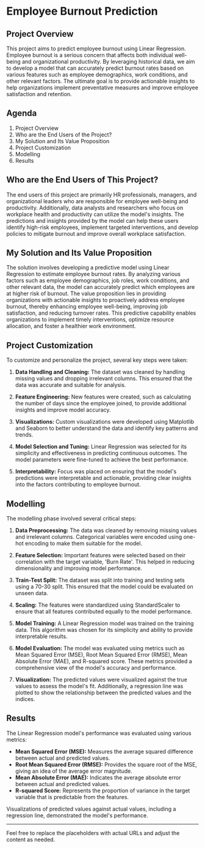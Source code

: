 # Employee Burnout Prediction

## Project Overview
This project aims to predict employee burnout using Linear Regression. Employee burnout is a serious concern that affects both individual well-being and organizational productivity. By leveraging historical data, we aim to develop a model that can accurately predict burnout rates based on various features such as employee demographics, work conditions, and other relevant factors. The ultimate goal is to provide actionable insights to help organizations implement preventative measures and improve employee satisfaction and retention.

## Agenda
1. Project Overview
2. Who are the End Users of the Project?
3. My Solution and Its Value Proposition
4. Project Customization
5. Modelling
6. Results

## Who are the End Users of This Project?
The end users of this project are primarily HR professionals, managers, and organizational leaders who are responsible for employee well-being and productivity. Additionally, data analysts and researchers who focus on workplace health and productivity can utilize the model's insights. The predictions and insights provided by the model can help these users identify high-risk employees, implement targeted interventions, and develop policies to mitigate burnout and improve overall workplace satisfaction.

## My Solution and Its Value Proposition
The solution involves developing a predictive model using Linear Regression to estimate employee burnout rates. By analyzing various factors such as employee demographics, job roles, work conditions, and other relevant data, the model can accurately predict which employees are at higher risk of burnout. The value proposition lies in providing organizations with actionable insights to proactively address employee burnout, thereby enhancing employee well-being, improving job satisfaction, and reducing turnover rates. This predictive capability enables organizations to implement timely interventions, optimize resource allocation, and foster a healthier work environment.

## Project Customization
To customize and personalize the project, several key steps were taken:

1. **Data Handling and Cleaning:** The dataset was cleaned by handling missing values and dropping irrelevant columns. This ensured that the data was accurate and suitable for analysis.

2. **Feature Engineering:** New features were created, such as calculating the number of days since the employee joined, to provide additional insights and improve model accuracy.

3. **Visualizations:** Custom visualizations were developed using Matplotlib and Seaborn to better understand the data and identify key patterns and trends.

4. **Model Selection and Tuning:** Linear Regression was selected for its simplicity and effectiveness in predicting continuous outcomes. The model parameters were fine-tuned to achieve the best performance.

5. **Interpretability:** Focus was placed on ensuring that the model's predictions were interpretable and actionable, providing clear insights into the factors contributing to employee burnout.

## Modelling
The modelling phase involved several critical steps:

1. **Data Preprocessing:** The data was cleaned by removing missing values and irrelevant columns. Categorical variables were encoded using one-hot encoding to make them suitable for the model.

2. **Feature Selection:** Important features were selected based on their correlation with the target variable, 'Burn Rate'. This helped in reducing dimensionality and improving model performance.

3. **Train-Test Split:** The dataset was split into training and testing sets using a 70-30 split. This ensured that the model could be evaluated on unseen data.

4. **Scaling:** The features were standardized using StandardScaler to ensure that all features contributed equally to the model performance.

5. **Model Training:** A Linear Regression model was trained on the training data. This algorithm was chosen for its simplicity and ability to provide interpretable results.

6. **Model Evaluation:** The model was evaluated using metrics such as Mean Squared Error (MSE), Root Mean Squared Error (RMSE), Mean Absolute Error (MAE), and R-squared score. These metrics provided a comprehensive view of the model's accuracy and performance.

7. **Visualization:** The predicted values were visualized against the true values to assess the model's fit. Additionally, a regression line was plotted to show the relationship between the predicted values and the indices.

## Results
The Linear Regression model's performance was evaluated using various metrics:
- **Mean Squared Error (MSE):** Measures the average squared difference between actual and predicted values.
- **Root Mean Squared Error (RMSE):** Provides the square root of the MSE, giving an idea of the average error magnitude.
- **Mean Absolute Error (MAE):** Indicates the average absolute error between actual and predicted values.
- **R-squared Score:** Represents the proportion of variance in the target variable that is predictable from the features.

Visualizations of predicted values against actual values, including a regression line, demonstrated the model's performance.


---

Feel free to replace the placeholders with actual URLs and adjust the content as needed.

